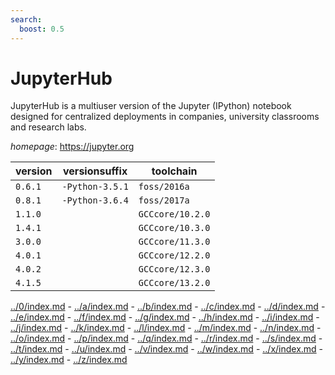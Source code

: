 ```yaml
---
search:
  boost: 0.5
---
```

# JupyterHub

JupyterHub is a multiuser version of the Jupyter (IPython) notebook designed for  centralized deployments in companies, university classrooms and research labs.

*homepage*: <https://jupyter.org>

version | versionsuffix | toolchain
--------|---------------|----------
``0.6.1`` | ``-Python-3.5.1`` | ``foss/2016a``
``0.8.1`` | ``-Python-3.6.4`` | ``foss/2017a``
``1.1.0`` |  | ``GCCcore/10.2.0``
``1.4.1`` |  | ``GCCcore/10.3.0``
``3.0.0`` |  | ``GCCcore/11.3.0``
``4.0.1`` |  | ``GCCcore/12.2.0``
``4.0.2`` |  | ``GCCcore/12.3.0``
``4.1.5`` |  | ``GCCcore/13.2.0``

[../0/index.md](0) - [../a/index.md](a) - [../b/index.md](b) - [../c/index.md](c) - [../d/index.md](d) - [../e/index.md](e) - [../f/index.md](f) - [../g/index.md](g) - [../h/index.md](h) - [../i/index.md](i) - [../j/index.md](j) - [../k/index.md](k) - [../l/index.md](l) - [../m/index.md](m) - [../n/index.md](n) - [../o/index.md](o) - [../p/index.md](p) - [../q/index.md](q) - [../r/index.md](r) - [../s/index.md](s) - [../t/index.md](t) - [../u/index.md](u) - [../v/index.md](v) - [../w/index.md](w) - [../x/index.md](x) - [../y/index.md](y) - [../z/index.md](z)

